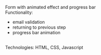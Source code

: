 Form with animated effect and progress bar <br />
Functionality:
- email validation
- returning to previous step
- progress bar animation
<br />
Technologies: HTML, CSS, Javascript